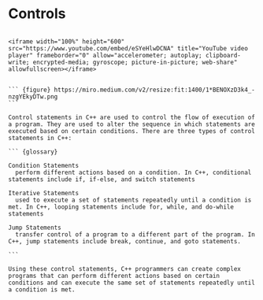 # Controls

```` {div} full-width

<iframe width="100%" height="600" src="https://www.youtube.com/embed/eSYeHlwDCNA" title="YouTube video player" frameborder="0" allow="accelerometer; autoplay; clipboard-write; encrypted-media; gyroscope; picture-in-picture; web-share" allowfullscreen></iframe>


``` {figure} https://miro.medium.com/v2/resize:fit:1400/1*BENOXzD3k4_-nzgYEkyDTw.png
```

Control statements in C++ are used to control the flow of execution of a program. They are used to alter the sequence in which statements are executed based on certain conditions. There are three types of control statements in C++:

``` {glossary}

Condition Statements
  perform different actions based on a condition. In C++, conditional statements include if, if-else, and switch statements

Iterative Statements
  used to execute a set of statements repeatedly until a condition is met. In C++, looping statements include for, while, and do-while statements

Jump Statements
  transfer control of a program to a different part of the program. In C++, jump statements include break, continue, and goto statements.

```

Using these control statements, C++ programmers can create complex programs that can perform different actions based on certain conditions and can execute the same set of statements repeatedly until a condition is met.


